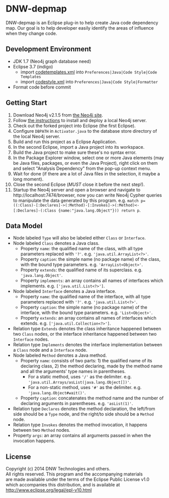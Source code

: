 DNW-depmap
=============

DNW-depmap is an Eclipse plug-in to help create Java code dependency map. Our goal is to help developer easily identify
 the areas of influence when they change code.

Development Environment
-----------------------
- JDK 1.7 (Neo4j graph database need)
- Eclipse 3.7 (indigo)
  - import [codetemplates.xml](https://github.com/manbaum/dnw-depmap/blob/develop/codetemplates.xml) into ```Preferences|Java|Code Style|Code Templates```
  - import [codestyle.xml](https://github.com/manbaum/dnw-depmap/blob/develop/codestyle.xml) into ```Preferences|Java|Code Style|Formatter```
- Format code before commit

Getting Start
-------------
1. Download Neo4j v2.1.5 from [the Neo4j site](http://neo4j.com/download/).
2. Follow [the instructions](http://neo4j.com/docs/2.1.5/deployment.html) to install and deploy a local Neo4j server.
3. Check out the forked project into Eclipse (the first Eclipse).
4. Configure ```DBPATH``` in ```Activator.java``` to the database store directory of the local Neo4j server.
4. Build and run this project as a Eclipse Application.
5. In the second Eclipse, import a Java project into its workspace.
6. Build the Java project to make sure these's no syntax error.
7. In the Package Explorer window, select one or more Java elements (may be Java files, packages, or even the Java Project),
   right click on them and select "Analysis Dependency" from the pop-up context menu.
8. Wait for done (if there are a lot of Java files in the selection, it maybe a long moment).
9. Close the second Eclipse (*MUST* close it before the next step!).
10. Startup the Neo4j server and open a browser and navigate to http://localhost:7474/browser, 
    now you can write Neo4j Cypher queries to manipulate the data generated by this program.
    e.g. ```match p=((:Class)-[:Declares]->(:Method)-[:Invokes]->(:Method)<-[:Declares]-(:Class {name:"java.lang.Object"})) return p```.

Data Model
----------
- Node labeled ```Type``` will also be labeled either ```Class``` or ```Interface```.
- Node labeled ```Class``` denotes a Java class.
  - Property ```name```: the qualified name of the class, with all type parameters replaced with ```'?'```. e.g. ```'java.util.ArrayList<?>'```.
  - Property ```caption```: the simple name (no package name) of the class, with the bound type parameters. e.g. ```'ArrayList<Object>'```.
  - Property ```extends```: the qualified name of its superclass. e.g. ```'java.lang.Object'```. 
  - Property ```implements```: an array contains all names of interfaces which implements. e.g. ```['java.util.List<?>']```. 
- Node labeled ```Interface``` denotes a Java interface. 
  - Property ```name```: the qualified name of the interface, with all type parameters replaced with ```'?'```. e.g. ```'java.util.List<?>'```.
  - Property ```caption```: the simple name (no package name) of the interface, with the bound type parameters. e.g. ```'List<Object>'```. 
  - Property ```extends```: an array contains all names of interfaces which extends. e.g. ```['java.util.Collection<?>']```.
- Relation type ```Extends``` denotes the class inheritance happened between two ```Class``` nodes, or the interface inheritance happened between two ```Interface``` nodes.
- Relation type ```Implements``` denotes the interface implementation between a ```Class``` node and a ```Interface``` node.
- Node labeled ```Method``` denotes a Java method.
  - Property ```name```: consists of two parts: 1) the qualified name of its declaring class, 2) the method declaring, made by the method name and all the arguments' type names in parentheses.
    * For a static method, uses ```'/'``` as the delimiter. e.g. ```'java.util.Arrays/asList(java.lang.Object[])'```.
    * For a non-static method, uses ```'#'``` as the delimiter. e.g. ```'java.lang.Object#wait()'```.
  - Property ```caption```: concatenates the method name and the number of declaring arguments in parentheses. e.g. ```'asList(1)'```.
- Relation type ```Declares``` denotes the method declaration, the left/from side should be a ```Type``` node, and the right/to side should be a ```Method``` node.
- Relation type ```Invokes``` denotes the method invocation, it happens between two ```Method``` nodes.
 - Property ```args```: an array contains all arguments passed in when the invocation happens.

License
-------
Copyright (c) 2014 DNW Technologies and others.<br/>
All rights reserved. This program and the accompanying materials<br/>
are made available under the terms of the Eclipse Public License v1.0<br/>
which accompanies this distribution, and is available at<br/>
http://www.eclipse.org/legal/epl-v10.html
